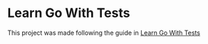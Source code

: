 # Learn Go With Tests

This project was made following the guide in [Learn Go With Tests](https://quii.gitbook.io/learn-go-with-tests/)
